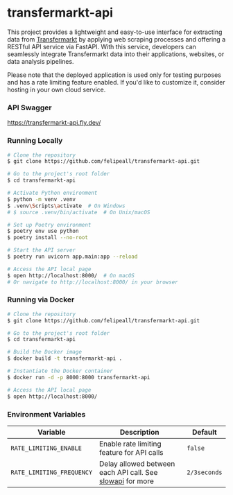 # transfermarkt-api

This project provides a lightweight and easy-to-use interface for extracting data from [Transfermarkt](https://www.transfermarkt.com/) 
by applying web scraping processes and offering a RESTful API service via FastAPI. With this service, developers can 
seamlessly integrate Transfermarkt data into their applications, websites, or data analysis pipelines.

Please note that the deployed application is used only for testing purposes and has a rate limiting 
feature enabled. If you'd like to customize it, consider hosting in your own cloud service. 

### API Swagger
https://transfermarkt-api.fly.dev/

### Running Locally

````bash
# Clone the repository
$ git clone https://github.com/felipeall/transfermarkt-api.git

# Go to the project's root folder
$ cd transfermarkt-api

# Activate Python environment
$ python -m venv .venv
$ .venv\Scripts\activate  # On Windows
# $ source .venv/bin/activate  # On Unix/macOS

# Set up Poetry environment
$ poetry env use python
$ poetry install --no-root

# Start the API server
$ poetry run uvicorn app.main:app --reload

# Access the API local page
$ open http://localhost:8000/  # On macOS
# Or navigate to http://localhost:8000/ in your browser
````

### Running via Docker

````bash
# Clone the repository
$ git clone https://github.com/felipeall/transfermarkt-api.git

# Go to the project's root folder
$ cd transfermarkt-api

# Build the Docker image
$ docker build -t transfermarkt-api . 

# Instantiate the Docker container
$ docker run -d -p 8000:8000 transfermarkt-api

# Access the API local page
$ open http://localhost:8000/
````

### Environment Variables

| Variable                  | Description                                               | Default      |
|---------------------------|-----------------------------------------------------------|--------------|
| `RATE_LIMITING_ENABLE`    | Enable rate limiting feature for API calls                | `false`      |
| `RATE_LIMITING_FREQUENCY` | Delay allowed between each API call. See [slowapi](https://slowapi.readthedocs.io/en/latest/) for more | `2/3seconds` |
